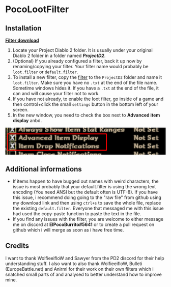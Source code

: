 # PocoLootFilter
## Installation
[**Filter download**](https://raw.githubusercontent.com/rockbyo5/PocoLootFilter/main/default.filter)
1. Locate your Project Diablo 2 folder. It is usually under your original Diablo 2 folder in a folder named ***ProjectD2***.
2. (Optional) If you already configured a filter, back it up now by renaming/copying your filter. Your filter name would probably be `loot.filter` or `default.filter`.
3. To install a new filter, copy the [filter](https://raw.githubusercontent.com/rockbyo5/PocoLootFilter/main/default.filter) to the `ProjectD2` folder and name it `loot.filter`. Make sure you have no `.txt` at the end of the file name. Sometime windows hides it. If you have a `.txt` at the end of the file, it can and will cause your filter not to work.
4. If you have not already, to enable the loot filter, go inside of a game and then control+click the small `settings` button in the bottom left of your screen.
5. In the new window, you need to check the box next to **Advanced item display** anbd.

![Checkboxes in settings](/images/checkboxes.png)
## Additional informations
- If items happen to have bugged out names with weird characters, the issue is most probably that your default.filter is using the wrong text encoding (You need ANSI but the default often is UTF-8). If you have this issue, i recommend doing going to the "raw file" from github using my download link and then using `ctrl+s` to save the whole file, replace the existing `default.filter`. Everyone that messaged me with this issue had used the copy-paste function to paste the text in the file.
- If you find any issues with the filter, you are welcome to either message me on discord at **ElPocoBurrito#5641** or to create a pull request on github which i will merge as soon as i have free time.

## Credits
I want to thank WolfieeifloW and Sawyer from the PD2 discord for their help understanding stuff. I also want to also thank WolfieeifloW, Bulleti (EuropeBattle.net) and Anirml for their work on their own filters which i snatched small parts of and analysed to better understand how to improve mine.
